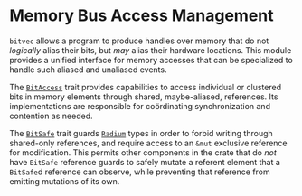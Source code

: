 # Memory Bus Access Management

`bitvec` allows a program to produce handles over memory that do not *logically*
alias their bits, but *may* alias their hardware locations. This module provides
a unified interface for memory accesses that can be specialized to handle such
aliased and unaliased events.

The [`BitAccess`] trait provides capabilities to access individual or clustered
bits in memory elements through shared, maybe-aliased, references. Its
implementations are responsible for coördinating synchronization and contention
as needed.

The [`BitSafe`] trait guards [`Radium`] types in order to forbid writing through
shared-only references, and require access to an `&mut` exclusive reference for
modification. This permits other components in the crate that do *not* have
`BitSafe` reference guards to safely mutate a referent element that a `BitSafe`d
reference can observe, while preventing that reference from emitting mutations
of its own.

[`BitAccess`]: self::BitAccess
[`BitSafe`]: self::BitSafe
[`Radium`]: radium::Radium
